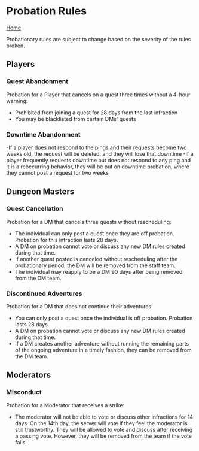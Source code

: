 # Probation Rules
[Home](../11%20General/11.01%20Server%20Introduction.md)

Probationary rules are subject to change based on the severity of the rules broken.

## Players
### Quest Abandonment
Probation for a Player that cancels on a quest three times without a 4-hour warning:
- Prohibited from joining a quest for 28 days from the last infraction
- You may be blacklisted from certain DMs' quests
### Downtime Abandonment 
-If a player does not respond to the pings and their requests become two weeks old, the request will be deleted, and they will lose that downtime
-If a player frequently requests downtime but does not respond to any ping and it is a reoccurring behavior, they will be put on downtime probation, where they cannot post a request for two weeks

## Dungeon Masters
### Quest Cancellation
Probation for a DM that cancels three quests without rescheduling:
- The individual can only post a quest once they are off probation. Probation for this infraction lasts 28 days.
- A DM on probation cannot vote or discuss any new DM rules created during that time.
- If another quest posted is canceled without rescheduling after the probationary period, the DM will be removed from the staff team.
- The individual may reapply to be a DM 90 days after being removed from the DM team.

### Discontinued Adventures
Probation for a DM that does not continue their adventures:
- You can only post a quest once the individual is off probation. Probation lasts 28 days.
- A DM on probation cannot vote or discuss any new DM rules created during that time.
- If a DM creates another adventure without running the remaining parts of the ongoing adventure in a timely fashion, they can be removed from the DM team.

## Moderators
### Misconduct
Probation for a Moderator that receives a strike:
- The moderator will not be able to vote or discuss other infractions for 14 days. On the 14th day, the server will vote if they feel the moderator is still trustworthy. They will be allowed to vote and discuss after receiving a passing vote. However, they will be removed from the team if the vote fails.

